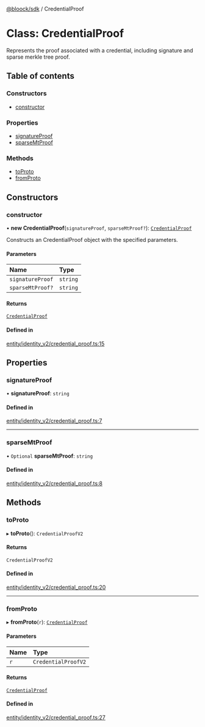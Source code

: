 [@bloock/sdk](../index.md) / CredentialProof

# Class: CredentialProof

Represents the proof associated with a credential, including signature and sparse merkle tree proof.

## Table of contents

### Constructors

- [constructor](CredentialProof.md#constructor)

### Properties

- [signatureProof](CredentialProof.md#signatureproof)
- [sparseMtProof](CredentialProof.md#sparsemtproof)

### Methods

- [toProto](CredentialProof.md#toproto)
- [fromProto](CredentialProof.md#fromproto)

## Constructors

### constructor

• **new CredentialProof**(`signatureProof`, `sparseMtProof?`): [`CredentialProof`](CredentialProof.md)

Constructs an CredentialProof object with the specified parameters.

#### Parameters

| Name | Type |
| :------ | :------ |
| `signatureProof` | `string` |
| `sparseMtProof?` | `string` |

#### Returns

[`CredentialProof`](CredentialProof.md)

#### Defined in

[entity/identity_v2/credential_proof.ts:15](https://github.com/bloock/bloock-sdk/blob/6fda345/languages/js/src/entity/identity_v2/credential_proof.ts#L15)

## Properties

### signatureProof

• **signatureProof**: `string`

#### Defined in

[entity/identity_v2/credential_proof.ts:7](https://github.com/bloock/bloock-sdk/blob/6fda345/languages/js/src/entity/identity_v2/credential_proof.ts#L7)

___

### sparseMtProof

• `Optional` **sparseMtProof**: `string`

#### Defined in

[entity/identity_v2/credential_proof.ts:8](https://github.com/bloock/bloock-sdk/blob/6fda345/languages/js/src/entity/identity_v2/credential_proof.ts#L8)

## Methods

### toProto

▸ **toProto**(): `CredentialProofV2`

#### Returns

`CredentialProofV2`

#### Defined in

[entity/identity_v2/credential_proof.ts:20](https://github.com/bloock/bloock-sdk/blob/6fda345/languages/js/src/entity/identity_v2/credential_proof.ts#L20)

___

### fromProto

▸ **fromProto**(`r`): [`CredentialProof`](CredentialProof.md)

#### Parameters

| Name | Type |
| :------ | :------ |
| `r` | `CredentialProofV2` |

#### Returns

[`CredentialProof`](CredentialProof.md)

#### Defined in

[entity/identity_v2/credential_proof.ts:27](https://github.com/bloock/bloock-sdk/blob/6fda345/languages/js/src/entity/identity_v2/credential_proof.ts#L27)
